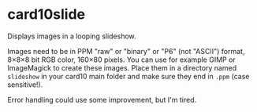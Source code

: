 # card10slide

Displays images in a looping slideshow.

Images need to be in PPM "raw" or "binary" or "P6" (not "ASCII") format, 8×8×8 bit RGB color, 160×80 pixels.
You can use for example GIMP or ImageMagick to create these images.
Place them in a directory named `slideshow` in your card10 main folder and make sure they end in `.ppm` (case sensitive!).

Error handling could use some improvement, but I'm tired.
